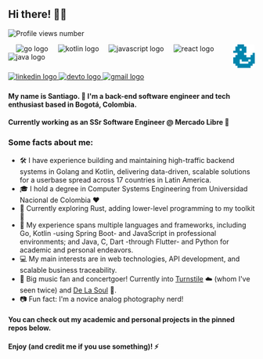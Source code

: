 <h2 align="left">Hi there! 👋🏾</h2>

![Profile views number](https://komarev.com/ghpvc/?username=mondracode&color=orange)
<div>
  <img align="right" height="48" src="https://raw.githubusercontent.com/mondracode/mondracode/main/images/logo.png"  />
  <div align="left">
    <img width="12" />
    <img src="https://cdn.simpleicons.org/go/00ADD8" height="30" alt="go logo"  />
    <img width="12" />
    <img src="https://cdn.jsdelivr.net/gh/devicons/devicon/icons/kotlin/kotlin-original.svg" height="30" alt="kotlin logo"  />
    <img width="12" />
    <img src="https://cdn.jsdelivr.net/gh/devicons/devicon/icons/javascript/javascript-original.svg" height="30" alt="javascript logo"  />
    <img width="12" />
    <img src="https://cdn.jsdelivr.net/gh/devicons/devicon/icons/react/react-original.svg" height="30" alt="react logo"  />
    <img width="12" />
    <img src="https://cdn.jsdelivr.net/gh/devicons/devicon/icons/java/java-original.svg" height="30" alt="java logo"  />
    
  </div>
</div>

###

<div align="left">
  <a href="https://www.linkedin.com/in/mondracode/?locale=en_US" target="_blank">
    <img src="https://img.shields.io/static/v1?message=LinkedIn&logo=linkedin&label=&color=0077B5&logoColor=white&labelColor=&style=for-the-badge" height="35" alt="linkedin logo"  />
  </a>
  <a href="https://mondracode.com/" target="_blank">
    <img src="https://img.shields.io/static/v1?message=my website&logo=dev.to&label=&color=A180EE&logoColor=white&labelColor=&style=for-the-badge" height="35" alt="devto logo"  />
  </a>
  <a href="mailto:santiago@mondracode.com" target="_blank">
    <img src="https://img.shields.io/static/v1?message=mail me&logo=gmail&label=&color=D14836&logoColor=white&labelColor=&style=for-the-badge" height="35" alt="gmail logo"  />
  </a>
</div>

###

<h4>My name is Santiago. 🦆 I'm a back-end software engineer and tech enthusiast based in Bogotá, Colombia.</h4> <h4>Currently working as an SSr Software Engineer @ Mercado Libre 🤝</h4>

<h3>Some facts about me:</h3>

- 🛠 I have experience building and maintaining high-traffic backend systems in Golang and Kotlin, delivering data-driven, scalable solutions for a userbase spread across 17 countries in Latin America.
- 🎓 I hold a degree in Computer Systems Engineering from Universidad Nacional de Colombia ❤
- 🌱 Currently exploring Rust, adding lower-level programming to my toolkit 🦀
- 🌠 My experience spans multiple languages and frameworks, including Go, Kotlin -using Spring Boot- and JavaScript in professional environments; and Java, C, Dart -through Flutter- and Python for academic and personal endeavors.
- 💻 My main interests are in web technologies, API development, and scalable business traceability.
- 💬 Big music fan and concertgoer! Currently into [Turnstile](https://www.youtube.com/watch?v=D6yaJur9JUE) ☁️ (whom I've seen twice) and [De La Soul](https://www.youtube.com/watch?v=2WbSBLplJS0) 🌼.
- 📷 Fun fact: I'm a novice analog photography nerd!

<h4>You can check out my academic and personal projects in the pinned repos below.</h4> <h4>Enjoy (and credit me if you use something)! ⚡</h4>
